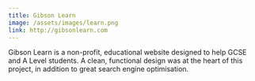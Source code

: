 ```yaml
---
title: Gibson Learn
image: /assets/images/learn.png
link: http://gibsonlearn.com
---
```

Gibson Learn is a non-profit, educational website designed to help GCSE and A Level students. A clean, functional design was at the heart of this project, in addition to great search engine optimisation.
